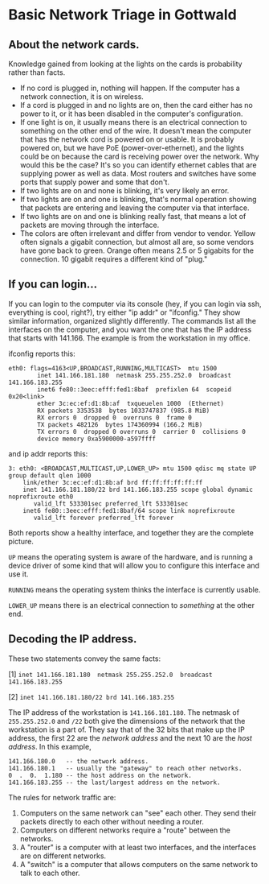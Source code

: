 # Basic Network Triage in Gottwald

## About the network cards.

Knowledge gained from looking at the lights on the cards is probability rather than facts. 

- If no cord is plugged in, nothing will happen. If the computer has a network connection, it is on wireless.
- If a cord is plugged in and no lights are on, then the card either has no power to it, or it has been disabled in the computer's configuration. 
- If one light is on, it usually means there is an electrical connection to something on the other end of the wire. It doesn't mean the computer that has the network cord is powered on or usable. It is probably powered on, but we have PoE (power-over-ethernet), and the lights could be on because the card is receiving power over the network. Why would this be the case? It's so you can identify ethernet cables that are supplying power as well as data. Most routers and switches have some ports that supply power and some that don't.
- If two lights are on and none is blinking, it's very likely an error.
- If two lights are on and one is blinking, that's normal operation showing that packets are entering and leaving the computer via that interface.
- If two lights are on and one is blinking really fast, that means a lot of packets are moving through the interface.
- The colors are often irrelevant and differ from vendor to vendor. Yellow often signals a gigabit connection, but almost all are, so some vendors have gone back to green. Orange often means 2.5 or 5 gigabits for the connection. 10 gigabit requires a different kind of "plug."

## If you can login...

If you can login to the computer via its console (hey, if you can login via ssh, everything is cool, right?), try either "ip addr" or "ifconfig." They show similar information, organized slightly differently. The commands list all the interfaces on the computer, and you want the one that has the IP address that starts with 141.166. The example is from the workstation in my office. 

ifconfig reports this:
```
eth0: flags=4163<UP,BROADCAST,RUNNING,MULTICAST>  mtu 1500
        inet 141.166.181.180  netmask 255.255.252.0  broadcast 141.166.183.255
        inet6 fe80::3eec:efff:fed1:8baf  prefixlen 64  scopeid 0x20<link>
        ether 3c:ec:ef:d1:8b:af  txqueuelen 1000  (Ethernet)
        RX packets 3353538  bytes 1033747837 (985.8 MiB)
        RX errors 0  dropped 0  overruns 0  frame 0
        TX packets 482126  bytes 174360994 (166.2 MiB)
        TX errors 0  dropped 0 overruns 0  carrier 0  collisions 0
        device memory 0xa5900000-a597ffff
```

and ip addr reports this:

```
3: eth0: <BROADCAST,MULTICAST,UP,LOWER_UP> mtu 1500 qdisc mq state UP group default qlen 1000
    link/ether 3c:ec:ef:d1:8b:af brd ff:ff:ff:ff:ff:ff
    inet 141.166.181.180/22 brd 141.166.183.255 scope global dynamic noprefixroute eth0
       valid_lft 533301sec preferred_lft 533301sec
    inet6 fe80::3eec:efff:fed1:8baf/64 scope link noprefixroute 
       valid_lft forever preferred_lft forever
```

Both reports show a healthy interface, and together they are the complete picture.

`UP` means the operating system is aware of the hardware, and is running a device driver
of some kind that will allow you to configure this interface and use it.

`RUNNING` means the operating system thinks the interface is currently usable.

`LOWER_UP` means there is an electrical connection to *something* at the other end.

## Decoding the IP address.

These two statements convey the same facts:

[1] `inet 141.166.181.180  netmask 255.255.252.0  broadcast 141.166.183.255`

[2] `inet 141.166.181.180/22 brd 141.166.183.255`

The IP address of the workstation is `141.166.181.180`. The netmask of `255.255.252.0` and `/22` both 
give the dimensions of the network that the workstation is a part of. They say that of the 32 bits that
make up the IP address, the first 22 are the *network address* and the next 10 are the *host address*.
In this example, 

```
141.166.180.0   -- the network address.
141.166.180.1   -- usually the "gateway" to reach other networks.
0  .  0.  1.180 -- the host address on the network.
141.166.183.255 -- the last/largest address on the network.
```

The rules for network traffic are:

1. Computers on the same network can "see" each other. They send their packets
    directly to each other without needing a router.
1. Computers on different networks require a "route" between the networks.
1. A "router" is a computer with at least two interfaces, and the interfaces are on
    different networks.
1. A "switch" is a computer that allows computers on the same network to talk to each other.









